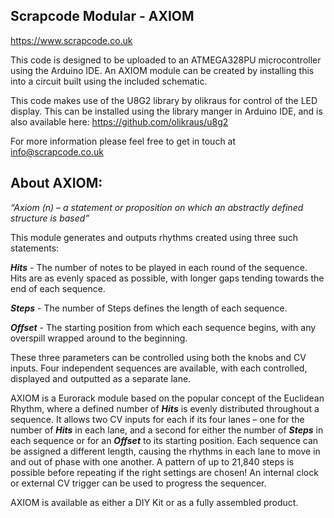 


## **Scrapcode Modular - AXIOM**

https://www.scrapcode.co.uk

This code is designed to be uploaded to an ATMEGA328PU microcontroller using the Arduino IDE.
An AXIOM module can be created by installing this into a circuit built using the included schematic.

This code makes use of the U8G2 library by olikraus for control of the LED display.  This can be installed using the library manger in Arduino IDE, and is also available here:
https://github.com/olikraus/u8g2

For more information please feel free to get in touch at info@scrapcode.co.uk


## **About AXIOM:**

*“Axiom (n) – a statement or proposition on which an abstractly defined structure is based”*

This module generates and outputs rhythms created using three such statements:

***Hits*** -  The number of notes to be played in each round of the sequence. Hits are as evenly spaced as possible, with longer gaps tending towards the end of each sequence.

***Steps*** - The number of Steps defines the length of each sequence.

***Offset*** - The starting position from which each sequence begins, with any overspill wrapped around to the beginning.

These three parameters can be controlled using both the knobs and CV inputs.
Four independent sequences are available, with each controlled, displayed and outputted as a separate lane.


AXIOM is a Eurorack module based on the popular concept of the Euclidean Rhythm, where a defined number of ***Hits*** is evenly distributed throughout a sequence.
It allows two CV inputs for each if its four lanes – one for the number of ***Hits*** in each lane, and a second for either the number of ***Steps*** in each sequence or for an ***Offset*** to its starting position.
Each sequence can be assigned a different length, causing the rhythms in each lane to move in and out of phase with one another. A pattern of up to 21,840 steps is possible before repeating if the right settings are chosen!
An internal clock or external CV trigger can be used to progress the sequencer.

AXIOM is available as either a DIY Kit or as a fully assembled product.
